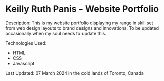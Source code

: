 # Keilly Ruth Panis - Website Portfolio

Description:
This is my website portfolio displaying my range in skill set from web design layouts to brand designs and innovations. To be updated occasionally when my soul needs to update this.

Technologies Used:
- HTML
- CSS
- Javascript

Last Updated:
07 March 2024 in the cold lands of Toronto, Canada